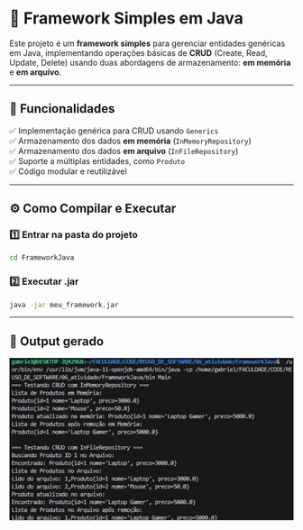 # 📌 Framework Simples em Java

Este projeto é um **framework simples** para gerenciar entidades genéricas em Java, implementando operações básicas de **CRUD** (Create, Read, Update, Delete) usando duas abordagens de armazenamento: **em memória** e **em arquivo**.

---

## 🚀 Funcionalidades

✅ Implementação genérica para CRUD usando `Generics`  
✅ Armazenamento dos dados **em memória** (`InMemoryRepository`)  
✅ Armazenamento dos dados **em arquivo** (`InFileRepository`)  
✅ Suporte a múltiplas entidades, como `Produto`  
✅ Código modular e reutilizável  

---

## ⚙️ Como Compilar e Executar

### 1️⃣ **Entrar na pasta do projeto**

```bash
cd FrameworkJava
```

### 2️⃣ **Executar .jar**

```bash
java -jar meu_framework.jar
```

---

## 📝 Output gerado

![output](assets/out.png)